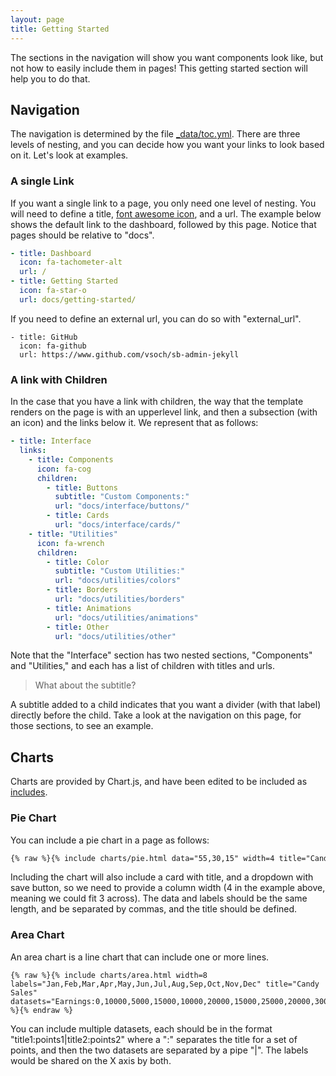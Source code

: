 ```yaml
---
layout: page
title: Getting Started
---
```


The sections in the navigation will show you want components look like, but
not how to easily include them in pages! This getting started section
will help you to do that.

## Navigation

The navigation is determined by the file [_data/toc.yml](https://github.com/vsoch/sb-admin-jekyll/blob/master/_data/toc.yml). There are three levels of nesting, and you can decide how you want your links to look
based on it. Let's look at examples.

### A single Link

If you want a single link to a page, you only need one level of nesting. You
will need to define a title, [font awesome icon](https://fontawesome.com/icons?d=gallery),
and a url. The example below shows the default link to the dashboard, followed
by this page. Notice that pages should be relative to "docs".

```yaml
- title: Dashboard
  icon: fa-tachometer-alt
  url: /
- title: Getting Started
  icon: fa-star-o
  url: docs/getting-started/
```

If you need to define an external url, you can do so with "external_url".

```
- title: GitHub
  icon: fa-github
  url: https://www.github.com/vsoch/sb-admin-jekyll
```

### A link with Children

In the case that you have a link with children, the way that the template
renders on the page is with an upperlevel link, and then a subsection (with an icon)
and the links below it. We represent that as follows:

```yaml
- title: Interface
  links:
    - title: Components
      icon: fa-cog
      children:
        - title: Buttons
          subtitle: "Custom Components:"
          url: "docs/interface/buttons/"
        - title: Cards
          url: "docs/interface/cards/"
    - title: "Utilities"
      icon: fa-wrench
      children:
        - title: Color
          subtitle: "Custom Utilities:"
          url: "docs/utilities/colors"
        - title: Borders
          url: "docs/utilities/borders"
        - title: Animations
          url: "docs/utilities/animations"
        - title: Other
          url: "docs/utilities/other"
```

Note that the "Interface" section has two nested sections, "Components" and "Utilities,"
and each has a list of children with titles and urls.

> What about the subtitle?

A subtitle added to a child indicates that you want a divider (with that label) directly
before the child. Take a look at the navigation on this page, for those sections, to
see an example.


## Charts

Charts are provided by Chart.js, and have been edited to be included as [includes](https://github.com/vsoch/sb-admin-jekyll/tree/master/_includes/charts).

### Pie Chart

You can include a pie chart in a page as follows:

```html
{% raw %}{% include charts/pie.html data="55,30,15" width=4 title="Candy Breakdown" labels="Snickers,Twix,Reeses" %}{% endraw %}
```

Including the chart will also include a card with title, and a dropdown with save button, so we need to provide a column width (4 in the example above, meaning we could fit 3 across). The data and labels should be the same length, and be separated by commas, and the title should be defined.

### Area Chart

An area chart is a line chart that can include one or more lines.

```
{% raw %}{% include charts/area.html width=8 labels="Jan,Feb,Mar,Apr,May,Jun,Jul,Aug,Sep,Oct,Nov,Dec" title="Candy Sales" datasets="Earnings:0,10000,5000,15000,10000,20000,15000,25000,20000,30000,25000,40000" %}{% endraw %}
```

You can include multiple datasets, each should be in the format "title1:points1|title2:points2" where a
":" separates the title for a set of points, and then the two datasets are separated by a pipe "|".
The labels would be shared on the X axis by both.
